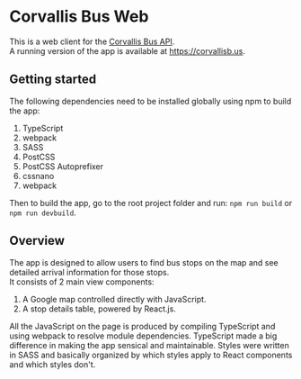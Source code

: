 # Corvallis Bus Web
This is a web client for the [Corvallis Bus API](https://github.com/RikkiGibson/Corvallis-Bus-Server).  
A running version of the app is available at <https://corvallisb.us>.

## Getting started

The following dependencies need to be installed globally using npm to build the app:

1. TypeScript
2. webpack
3. SASS
4. PostCSS
5. PostCSS Autoprefixer
6. cssnano
7. webpack

Then to build the app, go to the root project folder and run:
```npm run build``` or ```npm run devbuild```.

## Overview
The app is designed to allow users to find bus stops on the map and see detailed arrival information for those stops.  
It consists of 2 main view components:

1. A Google map controlled directly with JavaScript.
2. A stop details table, powered by React.js.

All the JavaScript on the page is produced by compiling TypeScript and using webpack to resolve module dependencies. TypeScript made a big difference in making the app sensical and maintainable. Styles were written in SASS and basically organized by which styles apply to React components and which styles don't.
